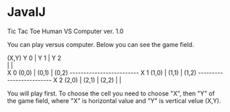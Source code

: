 # JavaIJ

Tic Tac Toe
Human VS Computer ver. 1.0

You can play versus computer.
Below you can see the game field.

(X,Y)      Y 0  |  Y 1  |  Y 2  
                |       |       
 X 0      (0,0) | (0,1) | (0,2)
       -------------------------
 X 1      (1,0) | (1,1) | (1,2)
       -------------------------
 X 2      (2,0) | (2,1) | (2,2)
                |       |      

You will play first. To choose the cell you need to choose "X", then "Y" of the game field, where "X" is horizontal value and "Y" is vertical velue (X,Y).      
               
